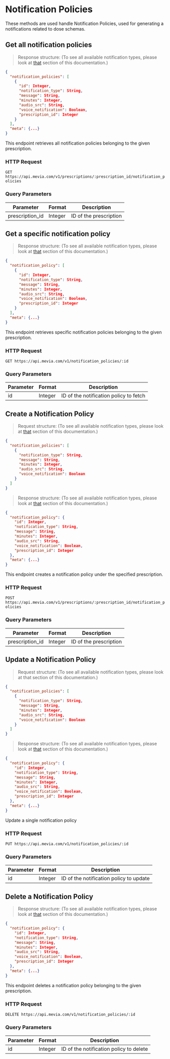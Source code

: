 # Notification Policies
These methods are used handle Notification Policies, used for generating a notifications related to dose schemas.

## Get all notification policies

> Response structure: (To see all available notification types, please look at <a href='/#notification-types'>that</a> section of this documentation.)

```json
{
  "notification_policies": [
    {
      "id": Integer,
      "notification_type": String,
      "message": String,
      "minutes": Integer,
      "audio_src": String,
      "voice_notification": Boolean,
      "prescription_id": Integer
    }
  ],
  "meta": {...}
}
```

This endpoint retrieves all notification policies belonging to the given prescription.

### HTTP Request

`GET https://api.mevia.com/v1/prescriptions/:prescription_id/notification_policies`

### Query Parameters
Parameter       | Format        | Description
---------       | -------       | -----------
prescription_id | Integer       | ID of the prescription

## Get a specific notification policy

> Response structure: (To see all available notification types, please look at <a href='/#notification-types'>that</a> section of this documentation.)

```json
{
  "notification_policy": [
    {
      "id": Integer,
      "notification_type": String,
      "message": String,
      "minutes": Integer,
      "audio_src": String,
      "voice_notification": Boolean,
      "prescription_id": Integer
    }
  ],
  "meta": {...}
}
```

This endpoint retrieves specific notification policies belonging to the given prescription.

### HTTP Request

`GET https://api.mevia.com/v1/notification_policies/:id`

### Query Parameters
Parameter | Format  | Description
--------- | ------- | -----------
id        | Integer | ID of the notification policy to fetch

## Create a Notification Policy

> Request structure: (To see all available notification types, please look at <a href='/#notification-types'>that</a> section of this documentation.)

```json
{
  "notification_policies": [
    {
      "notification_type": String,
      "message": String,
      "minutes": Integer,
      "audio_src": String,
      "voice_notification": Boolean
    }
  ]
}
```

> Response structure: (To see all available notification types, please look at <a href='/#notification-types'>that</a> section of this documentation.)

```json
{
  "notification_policy": {
    "id": Integer,
    "notification_type": String,
    "message": String,
    "minutes": Integer,
    "audio_src": String,
    "voice_notification": Boolean,
    "prescription_id": Integer
  },
  "meta": {...}
}
```

This endpoint creates a notification policy under the specified prescription.

### HTTP Request

`POST https://api.mevia.com/v1/prescriptions/:prescription_id/notification_policies`

### Query Parameters
Parameter       | Format  | Description
---------       | ------- | -----------
prescription_id | Integer | ID of the prescription

## Update a Notification Policy

> Request structure: (To see all available notification types, please look at that section of this documentation.)

```json
{
  "notification_policies": [
    {
      "notification_type": String,
      "message": String,
      "minutes": Integer,
      "audio_src": String,
      "voice_notification": Boolean
    }
  ]
}
```

> Response structure: (To see all available notification types, please look at <a href='/#notification-types'>that</a> section of this documentation.)

```json
{
  "notification_policy": {
    "id": Integer,
    "notification_type": String,
    "message": String,
    "minutes": Integer,
    "audio_src": String,
    "voice_notification": Boolean,
    "prescription_id": Integer
  },
  "meta": {...}
}
```

Update a single notification policy

### HTTP Request

`PUT https://api.mevia.com/v1/notification_policies/:id`

### Query Parameters
Parameter       | Format        | Description
---------       | -------       | -----------
id              | Integer       | ID of the notification policy to update

## Delete a Notification Policy

> Response structure: (To see all available notification types, please look at <a href='/#notification-types'>that</a> section of this documentation.)

```json
{
  "notification_policy": {
    "id": Integer,
    "notification_type": String,
    "message": String,
    "minutes": Integer,
    "audio_src": String,
    "voice_notification": Boolean,
    "prescription_id": Integer
  },
  "meta": {...}
}
```

This endpoint deletes a notification policy belonging to the given prescription.

### HTTP Request

`DELETE https://api.mevia.com/v1/notification_policies/:id`

### Query Parameters
Parameter | Format  | Description
--------- | ------- | -----------
id        | Integer | ID of the notification policy to delete
